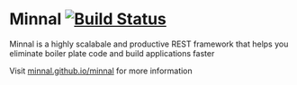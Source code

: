 Minnal [![Build Status](https://travis-ci.org/minnal/minnal.png)](https://travis-ci.org/minnal/minnal)
======

Minnal is a highly scalabale and productive REST framework that helps you eliminate boiler plate code and build applications faster

Visit [minnal.github.io/minnal](http://minnal.github.io/minnal) for more information
